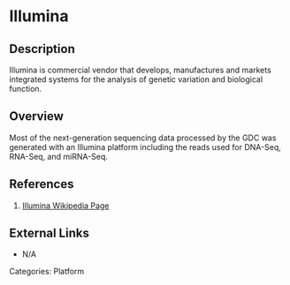 # Illumina #
## Description ##
Illumina is commercial vendor that develops, manufactures and markets integrated systems for the analysis of genetic variation and biological function.
## Overview ##

Most of the next-generation sequencing data processed by the GDC was generated with an Illumina platform including the reads used for DNA-Seq, RNA-Seq, and miRNA-Seq.  

## References ##
1. [Illumina Wikipedia Page](https://en.wikipedia.org/wiki/Illumina_%28company%29)

## External Links ##
* N/A

Categories: Platform
